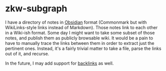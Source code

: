 # zkw-subgraph

I have a directory of notes in [Obsidian](https://obsidian.md/) format 
(Commonmark but with WikiLinks-style links instead of Markdown). Those notes 
link to each other in a Wiki-ish format. Some day I might want to take some 
subset of those notes, and publish them as publicly browsable wiki. It would be 
a pain to have to manually trace the links between them in order to extract just 
the pertinent ones. Instead, it's a fairly trivial matter to take a file, parse 
the links out of it, and recurse.

In the future, I may add support for 
[backlinks](https://help.obsidian.md/How+to/Working+with+backlinks) as well.
